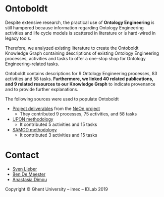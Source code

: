 # Ontoboldt

Despite extensive research, 
the practical use of **Ontology Engineering** is still hampered
because information regarding Ontology Engineering activities 
and life cycle models is scattered in literature or is hard-wired in legacy tools.

Therefore, we analyzed existing literature to create the Ontoboldt Knowledge Graph 
containing descriptions of existing Ontology Engineering processes, 
activities and tasks to offer a one-stop shop for Ontology Engineering-related tasks.


Ontoboldt contains descriptions for 9 Ontology Engineering processes, 
83 activities and 58 tasks. 
**Furthermore, we linked 40 related publications, 
and 9 related resources to our Knowledge Graph**
to indicate provenance and to provide further explanations.

The following sources were used to populate Ontoboldt

* [Project deliverables](http://neon-project.org/nw/Deliverables.html) from the [NeOn project](http://neon-project.org/nw/Welcome_to_the_NeOn_Project.html)
  * They contributed 9 processes, 75 activities, and 58 tasks
* [UPON methodology](https://www.sciencedirect.com/science/article/pii/S0306437908000628)
  * It contributed 5 activities and 15 tasks
* [SAMOD methodology](http://essepuntato.github.io/samod/)
  * It contributed 3 activities and 15 tasks



# Contact

* [Sven Lieber](https://sven-lieber.org)
* [Ben De Meester](https://ben.de-meester.org/)
* [Anastasia Dimou](mailto:anastasia.dimou@ugent.be)

Copyright © Ghent University – imec – IDLab 2019
